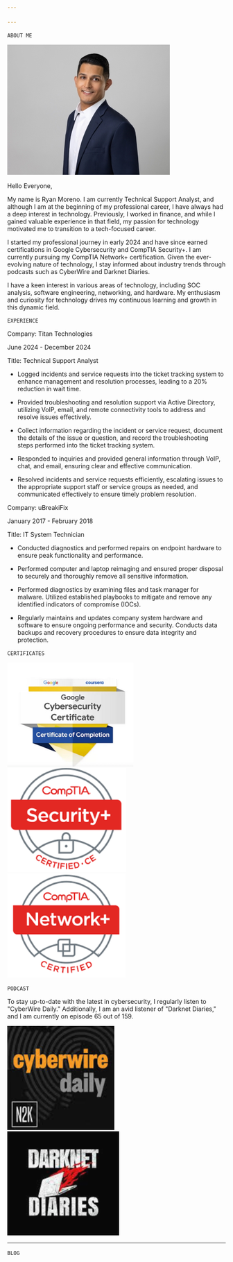 ```yaml
---

---
```

```
ABOUT ME
```
![Branching](Headshot.jpg)


Hello Everyone,

My name is Ryan Moreno. I am currently Technical Support Analyst, and although I am at the beginning of my professional career, I have always had a deep interest in technology. Previously, I worked in finance, and while I gained valuable experience in that field, my passion for technology motivated me to transition to a tech-focused career.

I started my professional journey in early 2024 and have since earned certifications in Google Cybersecurity and CompTIA Security+. I am currently pursuing my CompTIA Network+ certification. Given the ever-evolving nature of technology, I stay informed about industry trends through podcasts such as CyberWire and Darknet Diaries.

I have a keen interest in various areas of technology, including SOC analysis, software engineering, networking, and hardware. My enthusiasm and curiosity for technology drives my continuous learning and growth in this dynamic field.
```
EXPERIENCE
```
Company: Titan Technologies

June 2024 - December 2024

Title: Technical Support Analyst

* Logged incidents and service requests into the ticket tracking system to enhance management and resolution processes, leading to a 20% reduction in wait time.

* Provided troubleshooting and resolution support via Active Directory, utilizing VoIP, email, and remote connectivity tools to address and resolve issues effectively.

* Collect information regarding the incident or service request, document the details of the issue or question, and record the troubleshooting steps performed into the ticket tracking system.

* Responded to inquiries and provided general information through VoIP, chat, and email, ensuring clear and effective communication.

* Resolved incidents and service requests efficiently, escalating issues to the appropriate support staff or service groups as needed, and communicated effectively to ensure timely problem resolution.

Company: uBreakiFix

January 2017 - February 2018

Title: IT System Technician

* Conducted diagnostics and performed repairs on endpoint hardware to ensure peak functionality and performance.

* Performed computer and laptop reimaging and ensured proper disposal to securely and thoroughly remove all sensitive information.
  
* Performed diagnostics by examining files and task manager for malware. Utilized established playbooks to mitigate and remove any identified indicators of compromise (IOCs).
  
* Regularly maintains and updates company system hardware and software to ensure ongoing performance and security.
Conducts data backups and recovery procedures to ensure data integrity and protection.

```
CERTIFICATES
```
![Branching](googlesecurity.png) ![Branching](security+.png) ![Branching](network+.png)
```
PODCAST
```
To stay up-to-date with the latest in cybersecurity, I regularly listen to "CyberWire Daily." Additionally, I am an avid listener of "Darknet Diaries," and I am currently on episode 65 out of 159.


![Branching](cyberwire.png)                                                                                                     ![Branching](darknetdiaries.png)





* * *
```
BLOG
```














